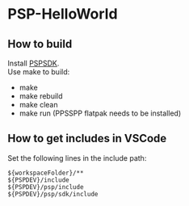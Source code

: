 # PSP-HelloWorld

## How to build
Install [PSPSDK](https://github.com/pspdev/pspdev).  
Use make to build:
- make
- make rebuild
- make clean
- make run (PPSSPP flatpak needs to be installed)

## How to get includes in VSCode
Set the following lines in the include path:
```
${workspaceFolder}/**
${PSPDEV}/include
${PSPDEV}/psp/include
${PSPDEV}/psp/sdk/include
```
